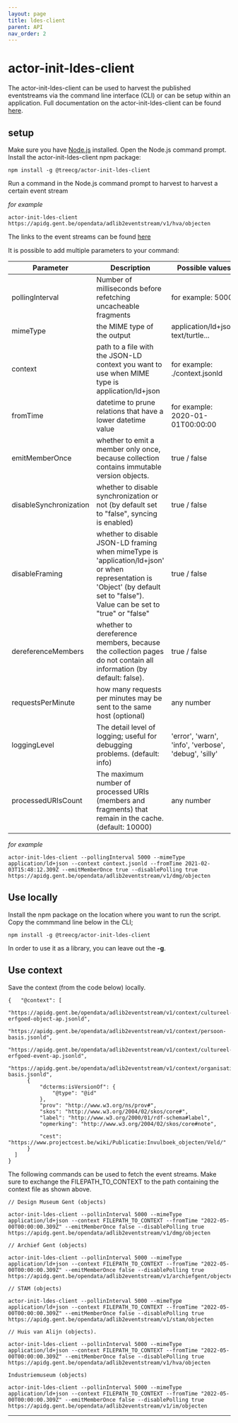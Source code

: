 ```yaml
---
layout: page
title: ldes-client
parent: API
nav_order: 2
---
```


# actor-init-ldes-client

The actor-init-ldes-client can be used to harvest the published eventstreams via the command line interface (CLI) or can be setup within an application. Full documentation on the actor-init-ldes-client can be found [here](https://github.com/TREEcg/event-stream-client/tree/main/packages/actor-init-ldes-client). 

## setup

Make sure you have [Node.js](https://nodejs.org/en/) installed. Open the Node.js command prompt. Install the actor-init-ldes-client npm package:

```
npm install -g @treecg/actor-init-ldes-client
```

Run a command in the Node.js command prompt to harvest to harvest a certain event stream

*for example*

```
actor-init-ldes-client  https://apidg.gent.be/opendata/adlib2eventstream/v1/hva/objecten
```

The links to the event streams can be found [here](https://coghent.github.io/LDES/)

It is possible to add multiple parameters to your command:

| Parameter  | Description | Possible values |
| ------------- | ------------- | ------------- |
| pollingInterval | Number of milliseconds before refetching uncacheable fragments  | for example: 5000 |
| mimeType  | the MIME type of the output  | application/ld+json, text/turtle... |
| context  | path to a file with the JSON-LD context you want to use when MIME type is application/ld+json  | for example: ./context.jsonld |
| fromTime  | datetime to prune relations that have a lower datetime value | for example: 2020-01-01T00:00:00 |
| emitMemberOnce  | whether to emit a member only once, because collection contains immutable version objects.  | true / false |
| disableSynchronization  | whether to disable synchronization or not (by default set to "false", syncing is enabled) | true / false |
| disableFraming  | whether to disable JSON-LD framing when mimeType is 'application/ld+json' or when representation is 'Object' (by default set to "false"). Value can be set to "true" or "false" | true / false |
| dereferenceMembers | whether to dereference members, because the collection pages do not contain all information (by default: false). | true / false |
| requestsPerMinute | how many requests per minutes may be sent to the same host (optional) | any number |
| loggingLevel | The detail level of logging; useful for debugging problems. (default: info)| 'error', 'warn', 'info', 'verbose', 'debug', 'silly' |
| processedURIsCount | The maximum number of processed URIs (members and fragments) that remain in the cache. (default: 10000) | any number |


*for example*

```
actor-init-ldes-client --pollingInterval 5000 --mimeType application/ld+json --context context.jsonld --fromTime 2021-02-03T15:48:12.309Z --emitMemberOnce true --disablePolling true https://apidg.gent.be/opendata/adlib2eventstream/v1/dmg/objecten
```

## Use locally


Install the npm package on the location where you want to run the script. Copy the commmand line below in the CLI; 

```
npm install -g @treecg/actor-init-ldes-client
```

In order to use it as a library, you can leave out the **-g**.

## Use context

Save the context (from the code below) locally. 

```
{   "@context": [
                "https://apidg.gent.be/opendata/adlib2eventstream/v1/context/cultureel-erfgoed-object-ap.jsonld",
		        "https://apidg.gent.be/opendata/adlib2eventstream/v1/context/persoon-basis.jsonld",
		        "https://apidg.gent.be/opendata/adlib2eventstream/v1/context/cultureel-erfgoed-event-ap.jsonld",
		        "https://apidg.gent.be/opendata/adlib2eventstream/v1/context/organisatie-basis.jsonld",
      {
          "dcterms:isVersionOf": {
              "@type": "@id"
          },
          "prov": "http://www.w3.org/ns/prov#",
          "skos": "http://www.w3.org/2004/02/skos/core#",
          "label": "http://www.w3.org/2000/01/rdf-schema#label",
          "opmerking": "http://www.w3.org/2004/02/skos/core#note",

          "cest": "https://www.projectcest.be/wiki/Publicatie:Invulboek_objecten/Veld/"
      }
  ]
}
```


The following commands can be used to fetch the event streams. Make sure to exchange the FILEPATH_TO_CONTEXT to the path containing the context file as shown above. 

```
// Design Museum Gent (objects)

actor-init-ldes-client --pollinInterval 5000 --mimeType application/ld+json --context FILEPATH_TO_CONTEXT --fromTime "2022-05-00T00:00:00.309Z" --emitMemberOnce false --disablePolling true https://apidg.gent.be/opendata/adlib2eventstream/v1/dmg/objecten

// Archief Gent (objects)

actor-init-ldes-client --pollinInterval 5000 --mimeType application/ld+json --context FILEPATH_TO_CONTEXT --fromTime "2022-05-00T00:00:00.309Z" --emitMemberOnce false --disablePolling true https://apidg.gent.be/opendata/adlib2eventstream/v1/archiefgent/objecten

// STAM (objects)

actor-init-ldes-client --pollinInterval 5000 --mimeType application/ld+json --context FILEPATH_TO_CONTEXT --fromTime "2022-05-00T00:00:00.309Z" --emitMemberOnce false --disablePolling true https://apidg.gent.be/opendata/adlib2eventstream/v1/stam/objecten

// Huis van Alijn (objects). 

actor-init-ldes-client --pollinInterval 5000 --mimeType application/ld+json --context FILEPATH_TO_CONTEXT --fromTime "2022-05-00T00:00:00.309Z" --emitMemberOnce false --disablePolling true https://apidg.gent.be/opendata/adlib2eventstream/v1/hva/objecten

Industriemuseum (objects) 

actor-init-ldes-client --pollinInterval 5000 --mimeType application/ld+json --context FILEPATH_TO_CONTEXT --fromTime "2022-05-00T00:00:00.309Z" --emitMemberOnce false --disablePolling true https://apidg.gent.be/opendata/adlib2eventstream/v1/im/objecten
```

***
